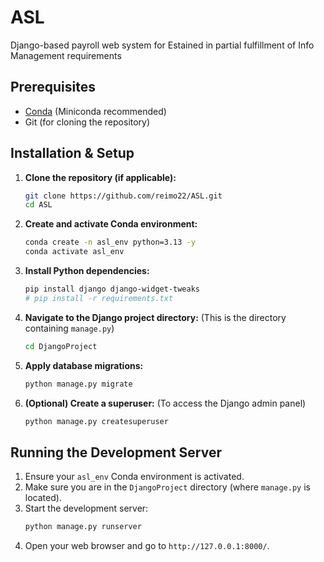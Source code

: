 # ASL

Django-based payroll web system for Estained in partial fulfillment of Info Management requirements

## Prerequisites

*   [Conda](https://docs.conda.io/en/latest/miniconda.html) (Miniconda recommended)
*   Git (for cloning the repository)

## Installation & Setup

1.  **Clone the repository (if applicable):**
    ```bash
    git clone https://github.com/reimo22/ASL.git
    cd ASL
    ```

2.  **Create and activate Conda environment:**
    ```bash
    conda create -n asl_env python=3.13 -y
    conda activate asl_env
    ```

3.  **Install Python dependencies:**
    ```bash
    pip install django django-widget-tweaks
    # pip install -r requirements.txt
    ```

4.  **Navigate to the Django project directory:**
    (This is the directory containing `manage.py`)
    ```bash
    cd DjangoProject
    ```

5.  **Apply database migrations:**
    ```bash
    python manage.py migrate
    ```

6.  **(Optional) Create a superuser:**
    (To access the Django admin panel)
    ```bash
    python manage.py createsuperuser
    ```

## Running the Development Server

1.  Ensure your `asl_env` Conda environment is activated.
2.  Make sure you are in the `DjangoProject` directory (where `manage.py` is located).
3.  Start the development server:
    ```bash
    python manage.py runserver
    ```
4.  Open your web browser and go to `http://127.0.0.1:8000/`.
